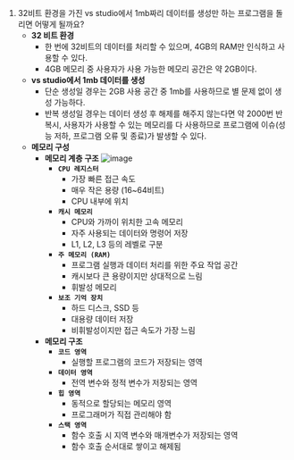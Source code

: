 1. 32비트 환경을 가진 vs studio에서 1mb짜리 데이터를 생성만 하는 프로그램을 돌리면 어떻게 될까요?
    - **32 비트 환경**
        - 한 번에 32비트의 데이터를 처리할 수 있으며, 4GB의 RAM만 인식하고 사용할 수 있다.
        - 4GB 메모리 중 사용자가 사용 가능한 메모리 공간은 약 2GB이다.
    - **vs studio에서 1mb 데이터를 생성**
        - 단순 생성일 경우는 2GB 사용 공간 중 1mb를 사용하므로 별 문제 없이 생성 가능하다.
        - 반복 생성일 경우는 데이터 생성 후 해제를 해주지 않는다면 약 2000번 반복시, 사용자가 사용할 수 있는 메모리를 다 사용하므로 프로그램에 이슈(성능 저하, 프로그램 오류 및 종료)가 발생할 수 있다.
    - **메모리 구성**
        - **메모리 계층 구조**
          ![image](https://github.com/user-attachments/assets/8e0964ab-bd3e-4950-8626-db33c8e251f1)
            - **`CPU 레지스터`**
                - 가장 빠른 접근 속도
                - 매우 작은 용량 (16~64비트)
                - CPU 내부에 위치
            - **`캐시 메모리`**
                - CPU와 가까이 위치한 고속 메모리
                - 자주 사용되는 데이터와 명령어 저장
                - L1, L2, L3 등의 레벨로 구분
            - **`주 메모리 (RAM)`**
                - 프로그램 실행과 데이터 처리를 위한 주요 작업 공간
                - 캐시보다 큰 용량이지만 상대적으로 느림
                - 휘발성 메모리
            - **`보조 기억 장치`**
                - 하드 디스크, SSD 등
                - 대용량 데이터 저장
                - 비휘발성이지만 접근 속도가 가장 느림
        - **메모리 구조**
            - **`코드 영역`**
                - 실행할 프로그램의 코드가 저장되는 영역
            - **`데이터 영역`**
                - 전역 변수와 정적 변수가 저장되는 영역
            - **`힙 영역`**
                - 동적으로 할당되는 메모리 영역
                - 프로그래머가 직접 관리해야 함
            - **`스택 영역`**
                - 함수 호출 시 지역 변수와 매개변수가 저장되는 영역
                - 함수 호출 순서대로 쌓이고 해제됨
